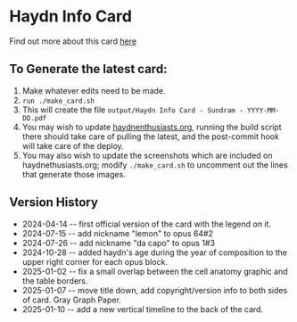# Haydn Info Card

Find out more about this card [here](https://haydnenthusiasts.org/haydn_card.html)

## To Generate the latest card:

1. Make whatever edits need to be made.
2. `run ./make_card.sh`
3. This will create the file  `output/Haydn Info Card - Sundram - YYYY-MM-DD.pdf`
4. You may wish to update [haydnenthusiasts.org](https://github.com/jsundram/haydnenthusiasts.org), running the build script there should take care of pulling the latest, and the post-commit hook will take care of the deploy.
5. You may also wish to update the screenshots which are included on haydnethusiasts.org; modify `./make_card.sh` to uncomment out the lines that generate those images.


## Version History
* 2024-04-14 -- first official version of the card with the legend on it.
* 2024-07-15 -- add nickname "lemon" to opus 64#2
* 2024-07-26 -- add nickname "da capo" to opus 1#3
* 2024-10-28 -- added haydn's age during the year of composition to the upper right corner for each opus block.
* 2025-01-02 -- fix a small overlap between the cell anatomy graphic and the table borders.
* 2025-01-07 -- move title down, add copyright/version info to both sides of card. Gray Graph Paper.
* 2025-01-10 -- add a new vertical timeline to the back of the card.

